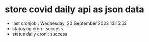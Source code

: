 # store covid daily api as json data

- last cronjob : Wednesday, 20 September 2023 13:15:53
- status og cron : success
- status daily cron : success
      
      